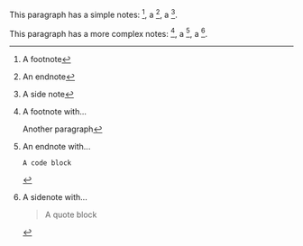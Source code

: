 This paragraph has a simple notes: [^1], a [^2], a [^3].

This paragraph has a more complex notes: [^4], a [^5], a [^6].

[^1]: A footnote

[^2]: An endnote

[^3]: A side note

[^4]: A footnote with...

    Another paragraph

[^5]: An endnote with...

    ```
    A code block
    ```

[^6]: A sidenote with...

    > A quote block